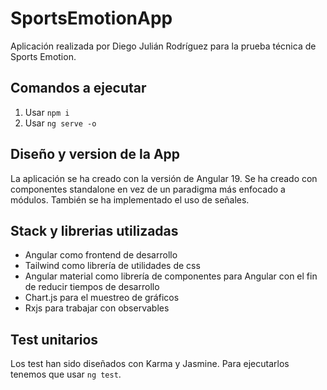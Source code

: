 # SportsEmotionApp

Aplicación realizada por Diego Julián Rodríguez para la prueba técnica de Sports Emotion.


## Comandos a ejecutar
1. Usar `npm i`
2. Usar `ng serve -o`


## Diseño y version de la App

La aplicación se ha creado con la versión de Angular 19. Se ha creado con componentes standalone en vez de un paradigma más enfocado a módulos. También se ha implementado el uso de señales.

## Stack y librerias utilizadas
- Angular como frontend de desarrollo
- Tailwind como librería de utilidades de css
- Angular material como librería de componentes para Angular con el fin de reducir tiempos de desarrollo
- Chart.js para el muestreo de gráficos
- Rxjs para trabajar con observables

## Test unitarios
Los test han sido diseñados con Karma y Jasmine. Para ejecutarlos tenemos que usar `ng test`.


